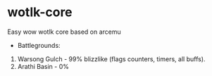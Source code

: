 # wotlk-core
Easy wow wotlk core based on arcemu

* Battlegrounds:

1) Warsong Gulch - 99% blizzlike (flags counters, timers, all buffs).
2) Arathi Basin - 0%


